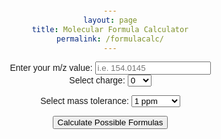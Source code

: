 ```yaml
---
layout: page
title: Molecular Formula Calculator
permalink: /formulacalc/
---
```


<html lang="en">
<head>
    <meta charset="UTF-8">
    <meta name="viewport" content="width=device-width, initial-scale=1.0">
    <style>
        body {
            font-family: Arial, sans-serif;
            text-align: center;
            margin: 20px;
        }
        #calculator {
            max-width: 400px;
            margin: auto;
        }
    </style>
</head>
<body>

<div id="calculator">
    <label for="inputMass">Enter your m/z value: </label>
    <input type="text" id="inputMass" placeholder="i.e. 154.0145">
</div>

<div id="options">
<label for="charge">Select charge:</label>
<select id="charge">
    <option value="-1">-1</option>
    <option value="0" selected>0</option>
    <option value="+1">+1</option>
</select>

<label for="ppm">Select mass tolerance:</label>
<select id="ppm">
    <option value="0.5">0.5 ppm</option>
    <option value="0.75">0.75 ppm</option>
    <option value="1" selected>1 ppm</option>
    <option value="2">2 ppm</option>
    <option value="5">5 ppm</option>
    <option value="10">10 ppm</option>
</select>
</div>

<div>
<button onclick="calculateFormulas()">Calculate Possible Formulas</button>

<p id="result"></p>
</div>


<script>
 function molecularFormulasWithinTolerance(targetMass, charge, tolerance) {
  // Define atomic masses
  const atomicMasses = {
    H: 1.007825,
    C: 12.000000,
    N: 14.003074,
    O: 15.994915,
    Na: 22.989770
    Cl: 34.968853,
    S: 31.972072
  };

  // Helper function to calculate the molecular mass of the current formula
  function calculateMolecularMass(formula) {
    return Object.keys(formula).reduce((mass, atom) => mass + formula[atom] * atomicMasses[atom], 0);
  }

  // Array to store valid formulas within tolerance
  const formulasWithinTolerance = [];
  const differenceValues = [];

  // Iterate through possible combinations
  for (let c = 0; c <= 10; c++) {
    for (let h = 0; h <= 10; h++) {
      for (let n = 0; n <= 5; n++) {
        for (let o = 0; o <= 10; o++) {
        	if (o / c < 1.6 && n / c < 1.6 && h/c > 0.4) {
            for (let cl = 0; cl <= 0; cl++) {
              for (let na = 0; na <= 1; na++) {
                const formula = { C: c, H: h, N: n, O: o, Cl: cl, Na: na };
                const mass = calculateMolecularMass(formula) - charge * 5.48579909065e-4;
                const massError = 1000*(targetMass - mass) / mass;

                if (Math.abs(massError) <= tolerance) {
                  formulasWithinTolerance.push(formula);
                  differenceValues.push(massError);
                }
              }
            }
          }
        }
      }
    }
  }

  return [formulasWithinTolerance,differenceValues];
}

// Example usage


function calculateFormulas() {
	document.getElementById('result').innerHTML = ""
	const measuredMass = document.getElementById('inputMass').value;
  const charge = document.getElementById('charge').value;
  const massTolerance = document.getElementById('ppm').value; // Tolerance in ppm
  const [formulasWithinTolerance, differenceValues] = molecularFormulasWithinTolerance(measuredMass, charge, massTolerance);
  formulasWithinTolerance.forEach((formula, index) => {
  	const formulaString = Object.keys(formula)
    .filter(atom => formula[atom] !== 0)
    .map(atom => `${atom}${formula[atom]}`)
    .join('');
  	document.getElementById('result').innerHTML += `${index + 1}. ${formulaString}  ${differenceValues[index].toFixed(2)} ppm <br>`;
	});

}

console.log(`Molecular Formulas within ${massTolerance} mass tolerance:`);

</script>